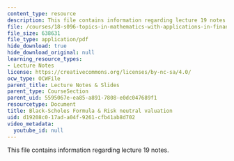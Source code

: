 ```yaml
---
content_type: resource
description: This file contains information regarding lecture 19 notes.
file: /courses/18-s096-topics-in-mathematics-with-applications-in-finance-fall-2013/d19208c017ada04f9261cfb41ab8d702_MIT18_S096F13_lecnote19.pdf
file_size: 638631
file_type: application/pdf
hide_download: true
hide_download_original: null
learning_resource_types:
- Lecture Notes
license: https://creativecommons.org/licenses/by-nc-sa/4.0/
ocw_type: OCWFile
parent_title: Lecture Notes & Slides
parent_type: CourseSection
parent_uid: 5595067e-ea85-a891-7808-e0dc047689f1
resourcetype: Document
title: Black-Scholes Formula & Risk neutral valuation
uid: d19208c0-17ad-a04f-9261-cfb41ab8d702
video_metadata:
  youtube_id: null
---
```

This file contains information regarding lecture 19 notes.